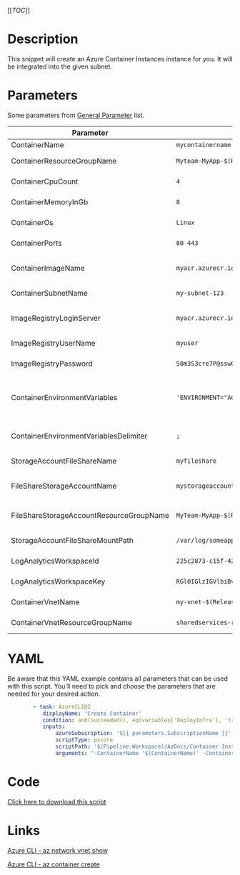 [[_TOC_]]

# Description

This snippet will create an Azure Container Instances instance for you. It will be integrated into the given subnet.

# Parameters

Some parameters from [General Parameter](/Azure/Azure-CLI-Snippets) list.

| Parameter                                | Example Value                                                              | Description                                                                                                                                                                        |
| ---------------------------------------- | -------------------------------------------------------------------------- | ---------------------------------------------------------------------------------------------------------------------------------------------------------------------------------- |
| ContainerName                            | `mycontainername`                                                          | The name of the container instance.                                                                                                                                                |
| ContainerResourceGroupName               | `Myteam-MyApp-$(Release.EnvironmentName)`                                  | The resourcegroup where the container should be.                                                                                                                                   |
| ContainerCpuCount                        | `4`                                                                        | The amount of CPU-cores the container should be able to use.                                                                                                                       |
| ContainerMemoryInGb                      | `8`                                                                        | The amount of memory your container may use. Expressed in GB's.                                                                                                                    |
| ContainerOs                              | `Linux`                                                                    | The OS which is used in & underneath the container. Can be either `Linux` or `Windows`.                                                                                            |
| ContainerPorts                           | `80 443`                                                                   | Space delimited list of ports you want to expose to the container.                                                                                                                 |
| ContainerImageName                       | `myacr.azurecr.io/mycompany/myimage:latest`                                | The image name to use. Please refer to [this docker documentation](https://docs.docker.com/engine/reference/commandline/tag/) for information about image & tag naming.            |
| ContainerSubnetName                      | `my-subnet-123`                                                            | The subnetname for the subnet where the container should land in.                                                                                                                  |
| ImageRegistryLoginServer                 | `myacr.azurecr.io`                                                         | OPTIONAL: The address of the registry login server. This is usualy the address of the image repository itself.                                                                     |
| ImageRegistryUserName                    | `myuser`                                                                   | OPTIONAL: The username to use to authenticate against the image registry.                                                                                                          |
| ImageRegistryPassword                    | `S0m3S3cre7P@ssw0rd123!`                                                   | OPTIONAL: The password to use to authenticate against the image registry.                                                                                                          |
| ContainerEnvironmentVariables            | `'ENVIRONMENT="ACC";SOMECONNECTIONSTRING="THISISMYCONNECTIONSTRING"`       | OPTIONAL: A list of environmentvariables which should be made available inside the container. This should be delimited by the value from `ContainerEnvironmentVariablesDelimiter`. |
| ContainerEnvironmentVariablesDelimiter   | `;`                                                                        | OPTIONAL: This is the delimiter for `ContainerEnvironmentVariables`. This defaults to `;`.                                                                                         |
| StorageAccountFileShareName              | `myfileshare`                                                              | OPTIONAL: The name of the fileshare inside the storage account.                                                                                                                    |
| FileShareStorageAccountName              | `mystorageaccount`                                                         | OPTIONAL: The name of the storage accountname where the fileshare resides in.                                                                                                      |
| FileShareStorageAccountResourceGroupName | `MyTeam-MyApp-$(Release.EnvironmentName)`                                  | OPTIONAL: The resourcegroupname of the resourcegroup where the storageaccount resides in.                                                                                          |
| StorageAccountFileShareMountPath         | `/var/log/someapp`                                                         | OPTIONAL: The path to mount the given fileshare inside the container.                                                                                                              |
| LogAnalyticsWorkspaceId                  | `225c2873-c15f-42da-a5d2-0dfb3df76da0`                                     | OPTIONAL: The log analytics workspace Id                                                                                                                                           |
| LogAnalyticsWorkspaceKey                 | `RGl0IGlzIGVlbiBvbmdlbGRpZ2UgdG9rZW4g8J+YgfCfmIHwn5iB8J+YgfCfmIHwn5iBLg==` | OPTIONAL: Primary or Secondary Key of the log analytics workspace.                                                                                                                 |
| ContainerVnetName                        | `my-vnet-$(Release.EnvironmentName)`                                       | The name of the VNET where your container resides in.                                                                                                                              |
| ContainerVnetResourceGroupName           | `sharedservices-rg`                                                        | The ResourceGroup where your VNET, for your container, resides in.                                                                                                                 |

# YAML

Be aware that this YAML example contains all parameters that can be used with this script. You'll need to pick and choose the parameters that are needed for your desired action.

```yaml
        - task: AzureCLI@2
           displayName: 'Create Container'
           condition: and(succeeded(), eq(variables['DeployInfra'], 'true'))
           inputs:
               azureSubscription: '${{ parameters.SubscriptionName }}'
               scriptType: pscore
               scriptPath: '$(Pipeline.Workspace)/AzDocs/Container-Instance/Create-Container.ps1'
               arguments: "-ContainerName '$(ContainerName)' -ContainerResourceGroupName '$(ContainerResourceGroupName)' -ContainerCpuCount '$(ContainerCpuCount)' -ContainerMemoryInGb '$(ContainerMemoryInGb)' -ContainerOs '$(ContainerOs)' -ContainerPorts '$(ContainerPorts)' -ContainerImageName '$(ContainerImageName)' -ContainerVnetName '$(ContainerVnetName)' -ContainerVnetResourceGroupName '$(ContainerVnetResourceGroupName)' -ContainerSubnetName '$(ContainerSubnetName)' -ImageRegistryLoginServer '$(ImageRegistryLoginServer)' -ImageRegistryUserName '$(ImageRegistryUserName)' -ImageRegistryPassword '$(ImageRegistryPassword)' -ContainerEnvironmentVariables '$(ContainerEnvironmentVariables)' -ContainerEnvironmentVariablesDelimiter '$(ContainerEnvironmentVariablesDelimiter)' -StorageAccountFileShareName '$(StorageAccountFileShareName)' -FileShareStorageAccountName '$(FileShareStorageAccountName)' -FileShareStorageAccountResourceGroupName '$(FileShareStorageAccountResourceGroupName)' -StorageAccountFileShareMountPath '$(StorageAccountFileShareMountPath)' -LogAnalyticsWorkspaceId '$(LogAnalyticsWorkspaceId)' -LogAnalyticsWorkspaceKey '$(LogAnalyticsWorkspaceKey)'"
```

# Code

[Click here to download this script](../../../../src/Container-Instance/Create-Container.ps1)

# Links

[Azure CLI - az network vnet show](https://docs.microsoft.com/en-us/cli/azure/network/vnet?view=azure-cli-latest#az_network_vnet_show)

[Azure CLI - az container create](https://docs.microsoft.com/en-us/cli/azure/container?view=azure-cli-latest#az_container_create)
